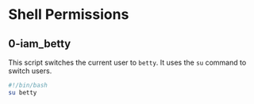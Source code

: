 
# Shell Permissions

## 0-iam_betty

This script switches the current user to `betty`. It uses the `su` command to switch users.

```bash
#!/bin/bash
su betty
```
